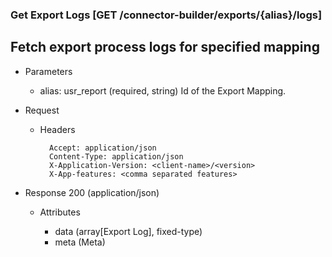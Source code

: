 ### Get Export Logs [GET /connector-builder/exports/{alias}/logs]

## Fetch export process logs for specified mapping

+ Parameters
    + alias: usr_report (required, string) 
        Id of the Export Mapping.

+ Request
    + Headers

            Accept: application/json
            Content-Type: application/json
            X-Application-Version: <client-name>/<version>
            X-App-features: <comma separated features>
    
+ Response 200 (application/json)

    + Attributes

        + data (array[Export Log], fixed-type)
        + meta (Meta)

<!-- include(../error_responses.md) -->
